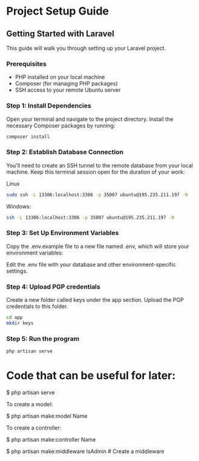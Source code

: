 # Project Setup Guide

## Getting Started with Laravel

This guide will walk you through setting up your Laravel project.

### Prerequisites

- PHP installed on your local machine
- Composer (for managing PHP packages)
- SSH access to your remote Ubuntu server

### Step 1: Install Dependencies

Open your terminal and navigate to the project directory. Install the necessary Composer packages by running:

```bash
composer install
```

### Step 2: Establish Database Connection
You'll need to create an SSH tunnel to the remote database from your local machine. Keep this terminal session open for the duration of your work:

Linux
```bash
sudo ssh -L 13306:localhost:3306 -p 35007 ubuntu@195.235.211.197 -N
```

Windows:
```bash
ssh -L 13306:localhost:3306 -p 35007 ubuntu@195.235.211.197 -N
```

### Step 3: Set Up Environment Variables
Copy the .env.example file to a new file named .env, which will store your environment variables:

Edit the .env file with your database and other environment-specific settings.

### Step 4: Upload PGP credentials
Create a new folder called keys under the app section. Upload the PGP credentials to this folder.

```bash
cd app
mkdir keys
```


### Step 5: Run the program

```bash
php artisan serve
```

# Code that can be useful for later:

$ php artisan serve

To create a model:

$ php artisan make:model Name

To create a controller:

$ php artisan make:controller Name

$ php artisan make:middleware IsAdmin  # Create a middleware
